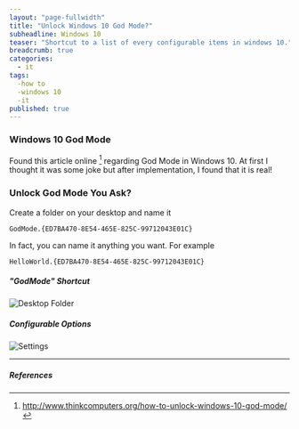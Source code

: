 ```yaml
---
layout: "page-fullwidth"
title: "Unlock Windows 10 God Mode?"
subheadline: Windows 10
teaser: "Shortcut to a list of every configurable items in windows 10."
breadcrumb: true
categories: 
  - it
tags: 
  -how to
  -windows 10
  -it
published: true
---
```



### Windows 10 God Mode

Found this article online [^1] regarding God Mode in Windows 10. At first I thought it was some joke but after implementation, I found that it is real! 
### Unlock God Mode You Ask?
Create a folder on your desktop and name it

```batch
GodMode.{ED7BA470-8E54-465E-825C-99712043E01C}
```

In fact, you can name it anything you want. For example

```batch
HelloWorld.{ED7BA470-8E54-465E-825C-99712043E01C}
```

##### "GodMode" Shortcut

![Desktop Folder](https://dl.dropboxusercontent.com/u/33327425/images/it/godmode.png)

##### Configurable Options

![Settings](https://dl.dropboxusercontent.com/u/33327425/images/it/godmode2.png)
___

##### References 

[^1]:http://www.thinkcomputers.org/how-to-unlock-windows-10-god-mode/



